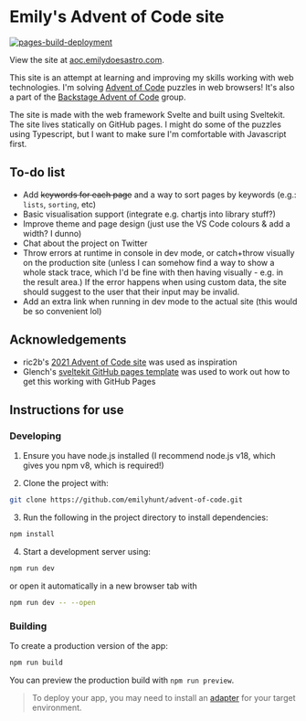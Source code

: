 # Emily's Advent of Code site

[![pages-build-deployment](https://github.com/emilyhunt/aoc.emilydoesastro.com/actions/workflows/pages/pages-build-deployment/badge.svg)](https://github.com/emilyhunt/aoc.emilydoesastro.com/actions/workflows/pages/pages-build-deployment)

View the site at [aoc.emilydoesastro.com](https://aoc.emilydoesastro.com/).

This site is an attempt at learning and improving my skills working with web technologies. I'm solving [Advent of Code](https://adventofcode.com/) puzzles in web browsers! It's also a part of the [Backstage Advent of Code](https://github.com/emilyhunt/backstage-advent-of-code) group.

The site is made with the web framework Svelte and built using Sveltekit. The site lives statically on GitHub pages. I might do some of the puzzles using Typescript, but I want to make sure I'm comfortable with Javascript first.

## To-do list

* Add ~~keywords for each page~~ and a way to sort pages by keywords (e.g.: `lists`, `sorting`, etc)
* Basic visualisation support (integrate e.g. chartjs into library stuff?)
* Improve theme and page design (just use the VS Code colours & add a width? I dunno)
* Chat about the project on Twitter
* Throw errors at runtime in console in dev mode, or catch+throw visually on the production site (unless I can somehow find a way to show a whole stack trace, which I'd be fine with then having visually - e.g. in the result area.) If the error happens when using custom data, the site should suggest to the user that their input may be invalid.
* Add an extra link when running in dev mode to the actual site (this would be so convenient lol)

## Acknowledgements
* ric2b's [2021 Advent of Code site](https://github.com/ric2b/advent-of-code/tree/master/2021) was used as inspiration
* Glench's [sveltekit GitHub pages template](https://github.com/Glench/sveltekit-github-pages-template) was used to work out how to get this working with GitHub Pages




## Instructions for use

### Developing

1. Ensure you have node.js installed (I recommend node.js v18, which gives you npm v8, which is required!)

2. Clone the project with:

```bash
git clone https://github.com/emilyhunt/advent-of-code.git
```

3. Run the following in the project directory to install dependencies:

```bash
npm install
```

4. Start a development server using:

```bash
npm run dev
```
or open it automatically in a new browser tab with
```bash
npm run dev -- --open
```

### Building

To create a production version of the app:

```bash
npm run build
```

You can preview the production build with `npm run preview`.

> To deploy your app, you may need to install an [adapter](https://kit.svelte.dev/docs/adapters) for your target environment.
